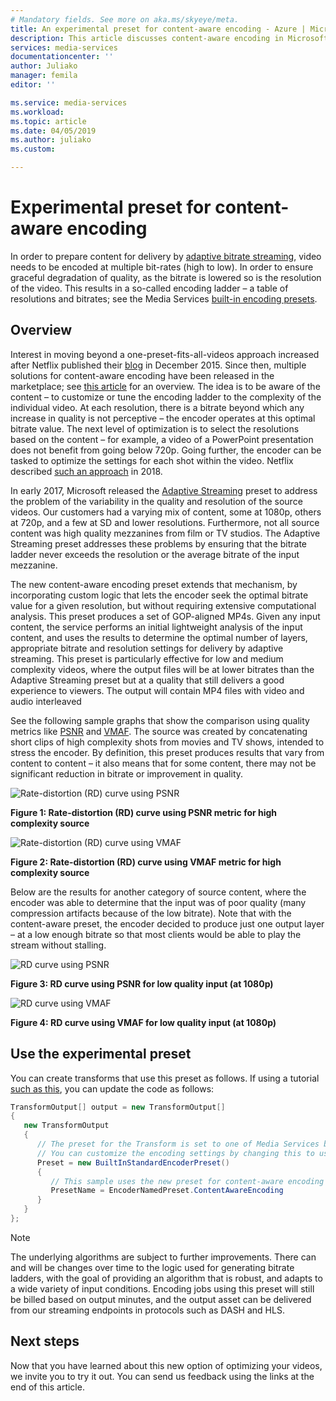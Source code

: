 ```yaml
---
# Mandatory fields. See more on aka.ms/skyeye/meta.
title: An experimental preset for content-aware encoding - Azure | Microsoft Docs
description: This article discusses content-aware encoding in Microsoft Azure Media Services v3.
services: media-services
documentationcenter: ''
author: Juliako
manager: femila
editor: ''

ms.service: media-services
ms.workload: 
ms.topic: article
ms.date: 04/05/2019
ms.author: juliako
ms.custom: 

---
```


# Experimental preset for content-aware encoding

In order to prepare content for delivery by [adaptive bitrate streaming](https://en.wikipedia.org/wiki/Adaptive_bitrate_streaming), video needs to be encoded at multiple bit-rates (high to low). In order to ensure graceful degradation of quality, as the bitrate is lowered so is the resolution of the video. This results in a so-called encoding ladder – a table of resolutions and bitrates; see the Media Services [built-in encoding presets](https://docs.microsoft.com/rest/api/media/transforms/createorupdate#encodernamedpreset).

## Overview

Interest in moving beyond a one-preset-fits-all-videos approach increased after Netflix published their [blog](https://medium.com/netflix-techblog/per-title-encode-optimization-7e99442b62a2) in December 2015. Since then, multiple solutions for content-aware encoding have been released in the marketplace; see [this article](https://www.streamingmedia.com/Articles/Editorial/Featured-Articles/Buyers-Guide-to-Per-Title-Encoding-130676.aspx) for an overview. The idea is to be aware of the content – to customize or tune the encoding ladder to the complexity of the individual video. At each resolution, there is a bitrate beyond which any increase in quality is not perceptive – the encoder operates at this optimal bitrate value. The next level of optimization is to select the resolutions based on the content – for example, a video of a PowerPoint presentation does not benefit from going below 720p. Going further, the encoder can be tasked to optimize the settings for each shot within the video. Netflix described [such an approach](https://medium.com/netflix-techblog/optimized-shot-based-encodes-now-streaming-4b9464204830) in 2018.

In early 2017, Microsoft released the [Adaptive Streaming](autogen-bitrate-ladder.md) preset to address the problem of the variability in the quality and resolution of the source videos. Our customers had a varying mix of content, some at 1080p, others at 720p, and a few at SD and lower resolutions. Furthermore, not all source content was high quality mezzanines from film or TV studios. The Adaptive Streaming preset addresses these problems by ensuring that the bitrate ladder never exceeds the resolution or the average bitrate of the input mezzanine.

The new content-aware encoding preset extends that mechanism, by incorporating custom logic that lets the encoder seek the optimal bitrate value for a given resolution, but without requiring extensive computational analysis. This preset produces a set of GOP-aligned MP4s. Given any input content, the service performs an initial lightweight analysis of the input content, and uses the results to determine the optimal number of layers, appropriate bitrate and resolution settings for delivery by adaptive streaming. This preset is particularly effective for low and medium complexity videos, where the output files will be at lower bitrates than the Adaptive Streaming preset but at a quality that still delivers a good experience to viewers. The output will contain MP4 files with video and audio interleaved

See the following sample graphs that show the comparison using quality metrics like [PSNR](https://en.wikipedia.org/wiki/Peak_signal-to-noise_ratio) and [VMAF](https://en.wikipedia.org/wiki/Video_Multimethod_Assessment_Fusion). The source was created by concatenating short clips of high complexity shots from movies and TV shows, intended to stress the encoder. By definition, this preset produces results that vary from content to content – it also means that for some content, there may not be significant reduction in bitrate or improvement in quality.

![Rate-distortion (RD) curve using PSNR](media/cae-experimental/msrv1.png)

**Figure 1: Rate-distortion (RD) curve using PSNR metric for high complexity source**

![Rate-distortion (RD) curve using VMAF](media/cae-experimental/msrv2.png)

**Figure 2: Rate-distortion (RD) curve using VMAF metric for high complexity source**

Below are the results for another category of source content, where the encoder was able to determine that the input was of poor quality (many compression artifacts because of the low bitrate). Note that with the content-aware preset, the encoder decided to produce just one output layer – at a low enough bitrate so that most clients would be able to play the stream without stalling.

![RD curve using PSNR](media/cae-experimental/msrv3.png)

**Figure 3: RD curve using PSNR for low quality input (at 1080p)**

![RD curve using VMAF](media/cae-experimental/msrv4.png)

**Figure 4: RD curve using VMAF for low quality input (at 1080p)**

## Use the experimental preset

You can create transforms that use this preset as follows. If using a tutorial [such as this](stream-files-tutorial-with-api.md), you can update the code as follows:

```csharp
TransformOutput[] output = new TransformOutput[]
{
   new TransformOutput
   {
      // The preset for the Transform is set to one of Media Services built-in sample presets.
      // You can customize the encoding settings by changing this to use "StandardEncoderPreset" class.
      Preset = new BuiltInStandardEncoderPreset()
      {
         // This sample uses the new preset for content-aware encoding
         PresetName = EncoderNamedPreset.ContentAwareEncoding
      }
   }
};
```

> [!NOTE]
> The underlying algorithms are subject to further improvements. There can and will be changes over time to the logic used for generating bitrate ladders, with the goal of providing an algorithm that is robust, and adapts to a wide variety of input conditions. Encoding jobs using this preset will still be billed based on output minutes, and the output asset can be delivered from our streaming endpoints in protocols such as DASH and HLS.

## Next steps

Now that you have learned about this new option of optimizing your videos, we invite you to try it out. You can send us feedback using the links at the end of this article.
